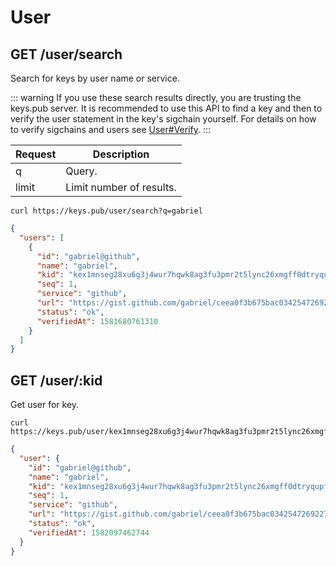 # User

## GET /user/search

Search for keys by user name or service.

::: warning
If you use these search results directly, you are trusting the keys.pub server.
It is recommended to use this API to find a key and then to verify the user statement in the key's sigchain yourself.
For details on how to verify sigchains and users see [User#Verify](/docs/specs/user.md#verify).
:::

| Request | Description              |
| ------- | ------------------------ |
| q       | Query.                   |
| limit   | Limit number of results. |

```shell
curl https://keys.pub/user/search?q=gabriel
```

```json
{
  "users": [
    {
      "id": "gabriel@github",
      "name": "gabriel",
      "kid": "kex1mnseg28xu6g3j4wur7hqwk8ag3fu3pmr2t5lync26xmgff0dtryqupf80c",
      "seq": 1,
      "service": "github",
      "url": "https://gist.github.com/gabriel/ceea0f3b675bac03425472692273cf52",
      "status": "ok",
      "verifiedAt": 1581680761310
    }
  ]
}
```

## GET /user/:kid

Get user for key.

```shell
curl https://keys.pub/user/kex1mnseg28xu6g3j4wur7hqwk8ag3fu3pmr2t5lync26xmgff0dtryqupf80c
```

```json
{
  "user": {
    "id": "gabriel@github",
    "name": "gabriel",
    "kid": "kex1mnseg28xu6g3j4wur7hqwk8ag3fu3pmr2t5lync26xmgff0dtryqupf80c",
    "seq": 1,
    "service": "github",
    "url": "https://gist.github.com/gabriel/ceea0f3b675bac03425472692273cf52",
    "status": "ok",
    "verifiedAt": 1582097462744
  }
}
```

